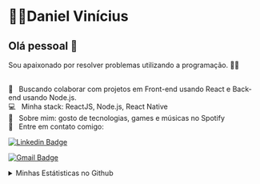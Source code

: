 # 👨‍💻Daniel Vinícius

## Olá pessoal 👋
Sou apaixonado por resolver problemas utilizando a programação. 👨‍💻 <br/>

 <br/> :purple_heart: &nbsp; Buscando colaborar com projetos em Front-end usando React e Back-end usando Node.js.
 <br/> :computer: &nbsp; Minha stack: ReactJS, Node.js, React Native
 <br/> 💬  &nbsp; Sobre mim: gosto de tecnologias, games e músicas no Spotify
 <br/> :email: &nbsp; Entre em contato comigo:
 
[![Linkedin Badge](https://img.shields.io/badge/-Daniel%20V%C3%ADn%C3%ADcius-blue?style=flat-square&logo=Linkedin&logoColor=white&link=https://www.linkedin.com/daniel-vinicius-viana)](https://www.linkedin.com/in/daniel-vinicius-viana/) 

[![Gmail Badge](https://img.shields.io/badge/-Daniel%20V%C3%ADn%C3%ADcius-red?style=flat-square&logo=Gmail&logoColor=white&link=mailto:dev.dan.programador@gmail.com)](mailto:dev.dan.programador@gmail.com)
<!--
[![Telegram Badge](https://img.shields.io/badge/-Daniel%20V%C3%ADn%C3%ADcius-blue?style=flat-square&labelColor=1ca0f1&logo=telegram&logoColor=white&link=https://t.me/DanielVini)](https://t.me/DanielVini)
-->
<details>
    <summary>Minhas Estátisticas no Github</summary>

---

[![Daniel Vinicius github stats](https://github-readme-stats.vercel.app/api?username=Daniel-Vinicius&include_all_commits=true&theme=dark&show_icons=true&icon_color=ad221d&hide_border=0&title_color=ad221d)](https://github.com/Daniel-Vinicius)

<!--
[![Top Langs](https://github-readme-stats.vercel.app/api/top-langs/?username=Daniel-Vinicius&layout=compact&theme=dark&show_icons=true&hide_border=0&title_color=ad221d)](https://github.com/Daniel-Vinicius)
-->
</details>

